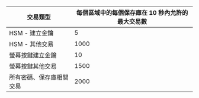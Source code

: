 
| 交易類型 | 每個區域中的每個保存庫在 10 秒內允許的最大交易數
--- | ---
| HSM - 建立金鑰 | 5
| HSM - 其他交易 | 1000
| 螢幕按鍵建立金鑰 | 10
| 螢幕按鍵其他交易 | 1500
| 所有密碼、保存庫相關交易 | 2000
 
 


